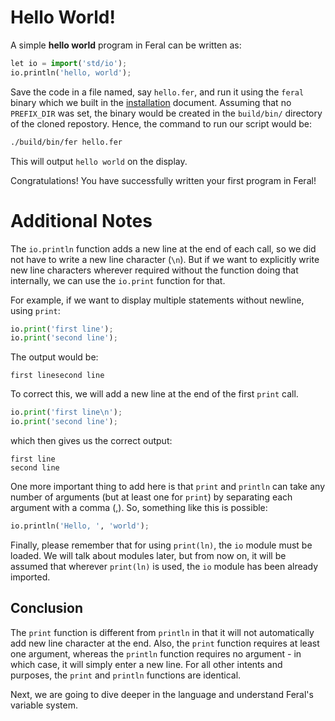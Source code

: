 # Hello World!

A simple **hello world** program in Feral can be written as:
```py
let io = import('std/io');
io.println('hello, world');
```

Save the code in a file named, say `hello.fer`, and run it using the `feral` binary which we built in the [installation](./01-install.md) document.
Assuming that no `PREFIX_DIR` was set, the binary would be created in the `build/bin/` directory of the cloned repostory. Hence, the command to run our script would be:
```bash
./build/bin/fer hello.fer
```

This will output `hello world` on the display.

Congratulations! You have successfully written your first program in Feral!

# Additional Notes

The `io.println` function adds a new line at the end of each call, so we did not have to write a new line character (`\n`).
But if we want to explicitly write new line characters wherever required without the function doing that internally,
we can use the `io.print` function for that.

For example, if we want to display multiple statements without newline, using `print`:
```py
io.print('first line');
io.print('second line');
```

The output would be:
```
first linesecond line
```

To correct this, we will add a new line at the end of the first `print` call.
```py
io.print('first line\n');
io.print('second line');
```

which then gives us the correct output:
```
first line
second line
```

One more important thing to add here is that `print` and `println` can take any number of arguments (but at least one for `print`) by separating each argument with a comma (,). So, something like this is possible:
```py
io.println('Hello, ', 'world');
```

Finally, please remember that for using `print(ln)`, the `io` module must be loaded. We will talk about modules later, but from now on,
it will be assumed that wherever `print(ln)` is used, the `io` module has been already imported.

## Conclusion

The `print` function is different from `println` in that it will not automatically add new line character at the end. Also, the `print` function requires at least one argument, whereas the `println` function requires no argument - in which case, it will simply enter a new line. For all other intents and purposes, the `print` and `println` functions are identical.

Next, we are going to dive deeper in the language and understand Feral's variable system.